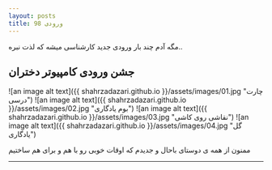 ```yaml
---
layout: posts
title: ورودی 98
---
```


مگه آدم چند بار ورودی جدید کارشناسی میشه که لذت نبره.. 
  
## جشن ورودی کامپیوتر دختران


![an image alt text]({{ shahrzadazari.github.io }}/assets/images/01.jpg "چارت درسی")
![an image alt text]({{ shahrzadazari.github.io }}/assets/images/02.jpg "بوم یادگاری")
![an image alt text]({{ shahrzadazari.github.io }}/assets/images/03.jpg "نقاشی روی کاشی")
![an image alt text]({{ shahrzadazari.github.io }}/assets/images/04.jpg "گل یادگاری")

ممنون از همه ی دوستای باحال و جدیدم که اوقات خوبی رو با هم و برای هم ساختیم

---

